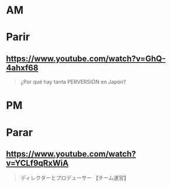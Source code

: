 # AM
# Parir

## https://www.youtube.com/watch?v=GhQ-4ahxf68

> ¿Por qué hay tanta PERVERSIÓN en Japón? 

# PM
# Parar

## https://www.youtube.com/watch?v=YCLf9qRxWiA

> ディレクターとプロデューサー 【チーム運営】 
